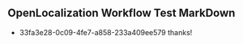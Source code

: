 ## OpenLocalization Workflow Test MarkDown
* 33fa3e28-0c09-4fe7-a858-233a409ee579 thanks!

<!--HONumber=Jul16_HO4-->


